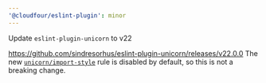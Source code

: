 ```yaml
---
'@cloudfour/eslint-plugin': minor
---
```


Update `eslint-plugin-unicorn` to v22

https://github.com/sindresorhus/eslint-plugin-unicorn/releases/v22.0.0
The new [`unicorn/import-style`](https://github.com/sindresorhus/eslint-plugin-unicorn/blob/v22.0.0/docs/rules/import-style.md) rule is disabled by default, so this is not a breaking change.
